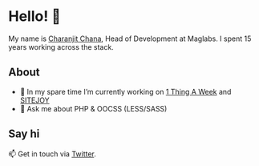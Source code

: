 # Hello! 👋

My name is [Charanjit Chana](https://charanj.it), Head of Development at Maglabs. I spent 15 years working across the stack.

## About

- 🔭 In my spare time I’m currently working on [1 Thing A Week](https://www.1thingaweek.com) and [SITEJOY](https://www.sitejoy.dev)
- 💬 Ask me about PHP & OOCSS (LESS/SASS)

## Say hi

📫 Get in touch via [Twitter](https://twitter.com/cchana).

<!--
- 🔭 I’m currently working on ...
- 🌱 I’m currently learning ...
- 👯 I’m looking to collaborate on ...
- 🤔 I’m looking for help with ...
- 💬 Ask me about ...
- 📫 How to reach me: ...
- 😄 Pronouns: ...
- ⚡ Fun fact: ...
-->
